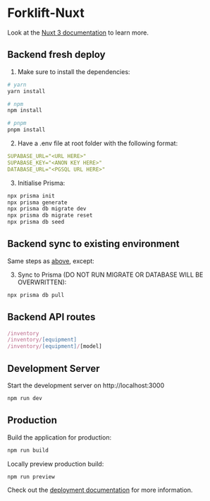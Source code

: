 # Forklift-Nuxt

Look at the [Nuxt 3 documentation](https://nuxt.com/docs/getting-started/introduction) to learn more.

## Backend fresh deploy

1. Make sure to install the dependencies:

```bash
# yarn
yarn install

# npm
npm install

# pnpm
pnpm install
```

2. Have a .env file at root folder with the following format:
```yaml
SUPABASE_URL="<URL HERE>"
SUPABASE_KEY="<ANON KEY HERE>"
DATABASE_URL="<PGSQL URL HERE>"
```

3. Initialise Prisma:
```bash
npx prisma init
npx prisma generate
npx prisma db migrate dev
npx prisma db migrate reset
npx prisma db seed
```

## Backend sync to existing environment
Same steps as [above](#backend-fresh-deploy), except:

3. Sync to Prisma (DO NOT RUN MIGRATE OR DATABASE WILL BE OVERWRITTEN):
```bash
npx prisma db pull
```


## Backend API routes
```ts
/inventory
/inventory/[equipment]
/inventory/[equipment]/[model]
```

## Development Server

Start the development server on http://localhost:3000

```bash
npm run dev
```


## Production

Build the application for production:

```bash
npm run build
```

Locally preview production build:

```bash
npm run preview
```

Check out the [deployment documentation](https://nuxt.com/docs/getting-started/deployment) for more information.
